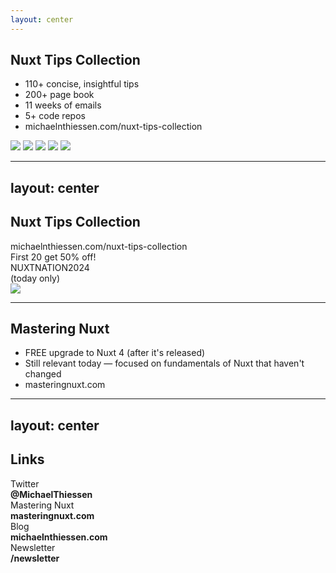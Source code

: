 ```yaml
---
layout: center
---
```


<div class="flex items-center">
  <div class="mr-16 font-sans">
    <h2>Nuxt Tips Collection</h2>
    <ul class="mt-8 space-y-4 text-xl m-0">
      <v-clicks>
      <li>
        110+ concise, insightful tips
      </li>
      <li>
        200+ page book
      </li>
      <li>
        11 weeks of emails
      </li>
      <li>
        5+ code repos
      </li>
      <li>
        michaelnthiessen.com/nuxt-tips-collection
      </li>
      </v-clicks>
    </ul>
  </div>
  <div class="relative">
    <img class="absolute top-0 rounded-md shadow-lg w-64 z-10" src="/cover.png" />
    <v-clicks at="1">
    <img class="absolute -left-10 -rotate-6 top-0 shadow-lg rounded-md w-64 z-10" src="/ntc-toc.png" />
    <img class="absolute top-0 rounded-md shadow-lg w-64 z-10" src="/ntc-chapter.png" />
    <img class="absolute top-0 left-10 rounded-md w-64 z-10 shadow-lg rotate-6" src="/tips.png" />
    <img class="rounded-md w-64 z-20" src="/cover.png" />
    </v-clicks>
  </div>
</div>

---
layout: center
---

<div class="flex items-center justify-center flex-col">
  <h2>Nuxt Tips Collection</h2>
  <div>michaelnthiessen.com/nuxt-tips-collection</div>
  <div class="flex font-bold space-x-8 mt-8 text-xl items-center">
    <div>First 20 get 50% off!</div>
    <div class="font-mono bg-white px-3 py-1 rounded-md">NUXTNATION2024</div>
  </div>
  <div class="mt-2 opacity-70">(today only)</div>
</div>

<img class="rounded-xl w-3/4 mt-8" src="/testimonial.png" />

---

## Mastering Nuxt

<v-clicks>

- FREE upgrade to Nuxt 4 (after it's released)
- Still relevant today — focused on fundamentals of Nuxt that haven't changed
- masteringnuxt.com

</v-clicks>

---
layout: center
---

## Links

<div class="grid grid-cols-2 gap-12">
  <div>
    <div class="mb-2">Twitter</div><strong>@MichaelThiessen</strong>
  </div>
  <div>
    <div class="mb-2">Mastering Nuxt</div><strong>masteringnuxt.com</strong>
  </div>
  <div>
    <div class="mb-2">Blog</div><strong>michaelnthiessen.com</strong>
  </div>
  <div>
    <div class="mb-2">Newsletter</div><strong>/newsletter</strong>
  </div>
</div>

